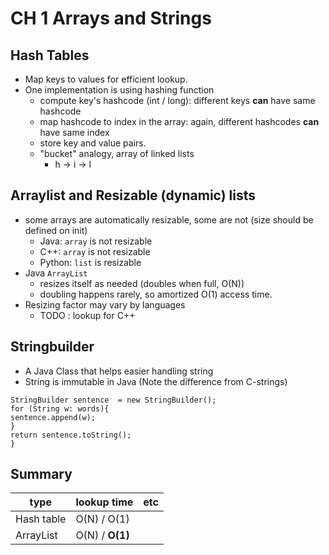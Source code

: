 # CH 1 Arrays and Strings
## Hash Tables
- Map keys to values for efficient lookup.
- One implementation is using hashing function
  - compute key's hashcode (int / long): different keys __can__ have same hashcode
  - map hashcode to index in the array: again, different hashcodes __can__ have same index
  - store key and value pairs.
  - "bucket" analogy, array of linked lists
    - h -> i -> l

## Arraylist and Resizable (dynamic) lists
- some arrays are automatically resizable, some are not (size should be defined on init)
  - Java: `array` is not resizable
  - C++: `array` is not resizable 
  - Python: `list` is resizable
- Java `ArrayList`
  - resizes itself as needed (doubles when full, O(N))
  - doubling happens rarely, so amortized O(1) access time.
- Resizing factor may vary by languages
  - TODO : lookup for C++


## Stringbuilder
- A Java Class that helps easier handling string 
- String is immutable in Java (Note the difference from C-strings)
```String joinWords(String[] words){
StringBuilder sentence  = new StringBuilder();
for (String w: words){
sentence.append(w);
}
return sentence.toString();
}
```

## Summary 


|type|lookup time|etc|
|---|---|---|
|Hash table|O(N) / O(1)| |
| ArrayList|O(N) / __O(1)__| |
